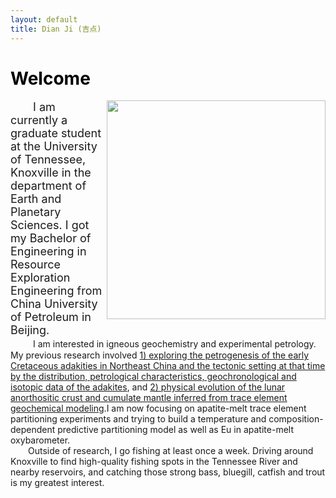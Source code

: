 ```yaml
---
layout: default
title: Dian Ji (吉点)
---
```


# <span style="color:black">Welcome</span>
<img align="right" src="https://dian01811.github.io/files/photo.jpg" width="350">
  
<font size=4>&emsp;&emsp;I am currently a graduate student at the University of Tennessee, Knoxville in the department of Earth and Planetary Sciences. I got my Bachelor of Engineering in Resource Exploration Engineering from China University of Petroleum in Beijing.<br>&emsp;&emsp;</font>I am interested in igneous geochemistry and experimental petrology. My previous research involved [1) exploring the petrogenesis of the early Cretaceous adakities in Northeast China and the tectonic setting at that time by the distribution, petrological characteristics, geochronological and isotopic data of the adakites](https://doi.org/10.1016/j.epsl.2022.117958), and [2) physical evolution of the lunar anorthositic crust and cumulate mantle inferred from trace element geochemical modeling](https://doi.org/10.1016/j.epsl.2022.117958).I am now focusing on apatite-melt trace element partitioning experiments and trying to build a temperature and composition-dependent predictive partitioning model as well as Eu in apatite-melt oxybarometer.<br>&emsp;&emsp;Outside of research, I go fishing at least once a week. Driving around Knoxville to find high-quality fishing spots in the Tennessee River and nearby reservoirs, and catching those strong bass, bluegill, catfish and trout is my greatest interest.</font>
